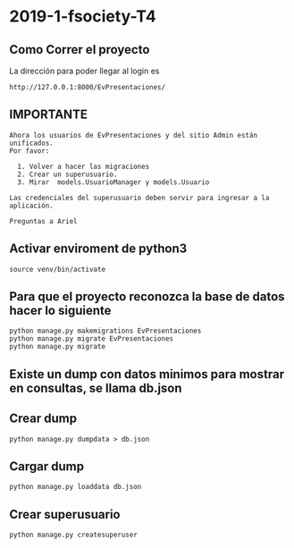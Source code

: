 # 2019-1-fsociety-T4

## Como Correr el proyecto

La dirección para poder llegar al login es 

    http://127.0.0.1:8000/EvPresentaciones/


## IMPORTANTE

    Ahora los usuarios de EvPresentaciones y del sitio Admin están unificados.
    Por favor:
     
      1. Volver a hacer las migraciones
      2. Crear un superusuario.
      3. Mirar  models.UsuarioManager y models.Usuario
      
    Las credenciales del superusuario deben servir para ingresar a la aplicación.
      
    Preguntas a Ariel
         
    

## Activar enviroment de python3

    source venv/bin/activate

## Para que el proyecto reconozca la base de datos hacer lo siguiente

    python manage.py makemigrations EvPresentaciones
    python manage.py migrate EvPresentaciones
    python manage.py migrate
    
## Existe un dump con datos minimos para mostrar en consultas, se llama db.json

## Crear dump

    python manage.py dumpdata > db.json
    
## Cargar dump

    python manage.py loaddata db.json

## Crear superusuario

    python manage.py createsuperuser 
